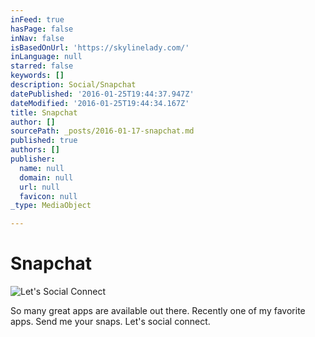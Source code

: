 ```yaml
---
inFeed: true
hasPage: false
inNav: false
isBasedOnUrl: 'https://skylinelady.com/'
inLanguage: null
starred: false
keywords: []
description: Social/Snapchat
datePublished: '2016-01-25T19:44:37.947Z'
dateModified: '2016-01-25T19:44:34.167Z'
title: Snapchat
author: []
sourcePath: _posts/2016-01-17-snapchat.md
published: true
authors: []
publisher:
  name: null
  domain: null
  url: null
  favicon: null
_type: MediaObject

---
```

# Snapchat
![Let's Social Connect](https://the-grid-user-content.s3-us-west-2.amazonaws.com/6b868026-7ae1-449a-9703-02442712ecfb.jpg)

So many great apps are available out there. Recently one of my favorite apps. Send me your snaps. Let's social connect.